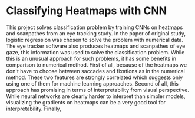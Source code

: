 # Classifying Heatmaps with CNN

This project solves classification problem by training CNNs on heatmaps and scanpathes from an eye tracking study. 
In the paper of original study, logistic regression was chosen to solve the problem with numerical data. The eye tracker software also produces heatmaps and scanpathes of eye gaze, this information was used to solve the classification problem. 
While this is an unusual approach for such problems, it has some benefits in comparison to numerical method. 
First of all, because of the heatmaps we don't have to choose between saccades and fixations as in the numerical method. These two features are strongly correlated which suggests only using one of them for machine learning approaches. 
Second of all, this approach has promising in terms of interpretability from visual perspective. While neural networks are clearly harder to interpret than simpler models, visualizing the gradients on heatmaps can be a very good tool for interpretability.
Finally, 
